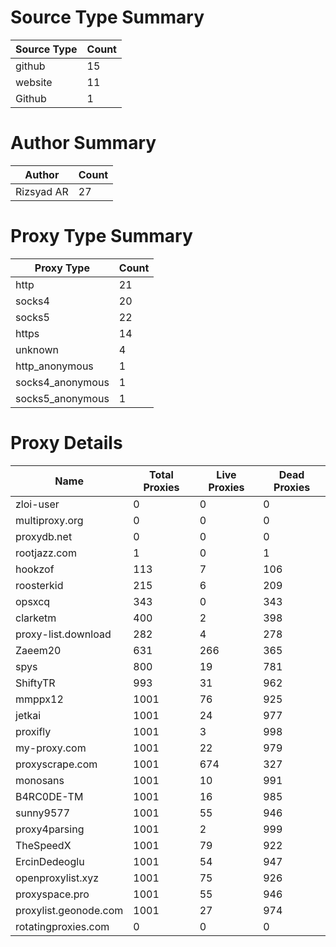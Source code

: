 # Source Type Summary

| Source Type | Count |
|-------------|-------|
| github | 15 |
| website | 11 |
| Github | 1 |


# Author Summary

| Author | Count |
|--------|-------|
| Rizsyad AR | 27 |


# Proxy Type Summary

| Proxy Type | Count |
|------------|-------|
| http | 21 |
| socks4 | 20 |
| socks5 | 22 |
| https | 14 |
| unknown | 4 |
| http_anonymous | 1 |
| socks4_anonymous | 1 |
| socks5_anonymous | 1 |


# Proxy Details

| Name | Total Proxies | Live Proxies | Dead Proxies |
|------|---------------|--------------|---------------|
| zloi-user | 0 | 0 | 0 |
| multiproxy.org | 0 | 0 | 0 |
| proxydb.net | 0 | 0 | 0 |
| rootjazz.com | 1 | 0 | 1 |
| hookzof | 113 | 7 | 106 |
| roosterkid | 215 | 6 | 209 |
| opsxcq | 343 | 0 | 343 |
| clarketm | 400 | 2 | 398 |
| proxy-list.download | 282 | 4 | 278 |
| Zaeem20 | 631 | 266 | 365 |
| spys | 800 | 19 | 781 |
| ShiftyTR | 993 | 31 | 962 |
| mmppx12 | 1001 | 76 | 925 |
| jetkai | 1001 | 24 | 977 |
| proxifly | 1001 | 3 | 998 |
| my-proxy.com | 1001 | 22 | 979 |
| proxyscrape.com | 1001 | 674 | 327 |
| monosans | 1001 | 10 | 991 |
| B4RC0DE-TM | 1001 | 16 | 985 |
| sunny9577 | 1001 | 55 | 946 |
| proxy4parsing | 1001 | 2 | 999 |
| TheSpeedX | 1001 | 79 | 922 |
| ErcinDedeoglu | 1001 | 54 | 947 |
| openproxylist.xyz | 1001 | 75 | 926 |
| proxyspace.pro | 1001 | 55 | 946 |
| proxylist.geonode.com | 1001 | 27 | 974 |
| rotatingproxies.com | 0 | 0 | 0 |
